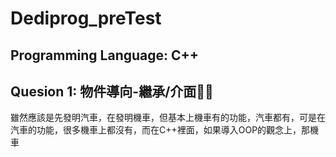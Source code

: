 # Dediprog_preTest
## Programming Language: C++
## Quesion 1:  物件導向-繼承/介面
雖然應該是先發明汽車，在發明機車，但基本上機車有的功能，汽車都有，可是在汽車的功能，很多機車上都沒有，而在C++裡面，如果導入OOP的觀念上，那機車